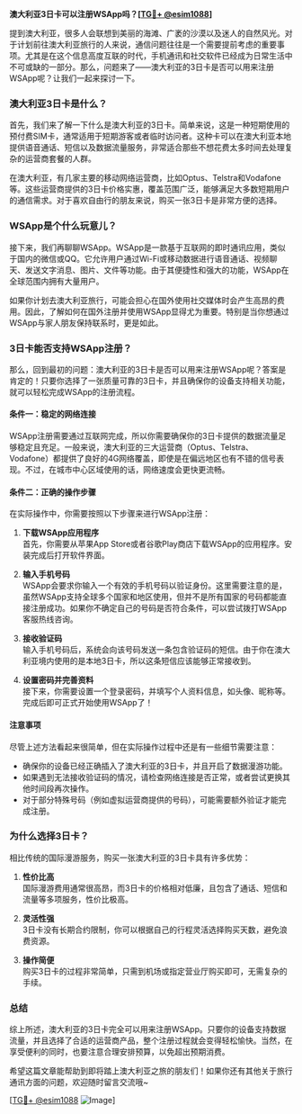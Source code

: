 **澳大利亚3日卡可以注册WSApp吗？[[TG💪+ @esim1088](https://t.me/s/esim1088)]**

提到澳大利亚，很多人会联想到美丽的海滩、广袤的沙漠以及迷人的自然风光。对于计划前往澳大利亚旅行的人来说，通信问题往往是一个需要提前考虑的重要事项。尤其是在这个信息高度互联的时代，手机通讯和社交软件已经成为日常生活中不可或缺的一部分。那么，问题来了——澳大利亚的3日卡是否可以用来注册WSApp呢？让我们一起来探讨一下。

### **澳大利亚3日卡是什么？**

首先，我们来了解一下什么是澳大利亚的3日卡。简单来说，这是一种短期使用的预付费SIM卡，通常适用于短期游客或者临时访问者。这种卡可以在澳大利亚本地提供语音通话、短信以及数据流量服务，非常适合那些不想花费太多时间去处理复杂的运营商套餐的人群。

在澳大利亚，有几家主要的移动网络运营商，比如Optus、Telstra和Vodafone等。这些运营商提供的3日卡价格实惠，覆盖范围广泛，能够满足大多数短期用户的通信需求。对于喜欢自由行的朋友来说，购买一张3日卡是非常方便的选择。

### **WSApp是个什么玩意儿？**

接下来，我们再聊聊WSApp。WSApp是一款基于互联网的即时通讯应用，类似于国内的微信或QQ。它允许用户通过Wi-Fi或移动数据进行语音通话、视频聊天、发送文字消息、图片、文件等功能。由于其便捷性和强大的功能，WSApp在全球范围内拥有大量用户。

如果你计划去澳大利亚旅行，可能会担心在国外使用社交媒体时会产生高昂的费用。因此，了解如何在国外注册并使用WSApp显得尤为重要。特别是当你想通过WSApp与家人朋友保持联系时，更是如此。

### **3日卡能否支持WSApp注册？**

那么，回到最初的问题：澳大利亚的3日卡是否可以用来注册WSApp呢？答案是肯定的！只要你选择了一张质量可靠的3日卡，并且确保你的设备支持相关功能，就可以轻松完成WSApp的注册流程。

#### **条件一：稳定的网络连接**
WSApp注册需要通过互联网完成，所以你需要确保你的3日卡提供的数据流量足够稳定且充足。一般来说，澳大利亚的三大运营商（Optus、Telstra、Vodafone）都提供了良好的4G网络覆盖，即使是在偏远地区也有不错的信号表现。不过，在城市中心区域使用的话，网络速度会更快更流畅。

#### **条件二：正确的操作步骤**
在实际操作中，你需要按照以下步骤来进行WSApp注册：

1. **下载WSApp应用程序**  
   首先，你需要从苹果App Store或者谷歌Play商店下载WSApp的应用程序。安装完成后打开软件界面。

2. **输入手机号码**  
   WSApp会要求你输入一个有效的手机号码以验证身份。这里需要注意的是，虽然WSApp支持全球多个国家和地区使用，但并不是所有国家的号码都能直接注册成功。如果你不确定自己的号码是否符合条件，可以尝试拨打WSApp客服热线咨询。

3. **接收验证码**  
   输入手机号码后，系统会向该号码发送一条包含验证码的短信。由于你在澳大利亚境内使用的是本地3日卡，所以这条短信应该能够正常接收到。

4. **设置密码并完善资料**  
   接下来，你需要设置一个登录密码，并填写个人资料信息，如头像、昵称等。完成后即可正式开始使用WSApp了！

#### **注意事项**
尽管上述方法看起来很简单，但在实际操作过程中还是有一些细节需要注意：
- 确保你的设备已经正确插入了澳大利亚的3日卡，并且开启了数据漫游功能。
- 如果遇到无法接收验证码的情况，请检查网络连接是否正常，或者尝试更换其他时间段再次操作。
- 对于部分特殊号码（例如虚拟运营商提供的号码），可能需要额外验证才能完成注册。

### **为什么选择3日卡？**

相比传统的国际漫游服务，购买一张澳大利亚的3日卡具有许多优势：

1. **性价比高**  
   国际漫游费用通常很高昂，而3日卡的价格相对低廉，且包含了通话、短信和流量等多项服务，性价比极高。

2. **灵活性强**  
   3日卡没有长期合约限制，你可以根据自己的行程灵活选择购买天数，避免浪费资源。

3. **操作简便**  
   购买3日卡的过程非常简单，只需到机场或指定营业厅购买即可，无需复杂的手续。

### **总结**

综上所述，澳大利亚的3日卡完全可以用来注册WSApp。只要你的设备支持数据流量，并且选择了合适的运营商产品，整个注册过程就会变得轻松愉快。当然，在享受便利的同时，也要注意合理安排预算，以免超出预期消费。

希望这篇文章能帮助到即将踏上澳大利亚之旅的朋友们！如果你还有其他关于旅行通讯方面的问题，欢迎随时留言交流哦~ 

[[TG💪+ @esim1088](https://t.me/s/esim1088) ![Image](https://i.postimg.cc/4NQfJmqS/Snipaste-2025-05-13-00-14-12.png)]